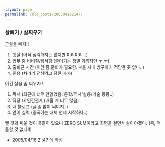 ```yaml
---
layout: page
permalink: /old_posts/200504162147/
---
```


### 살빼기 / 살찌우기

군살을 빼자!!

1. 뱃살 (아직 심각하지는 않지만 미리미리...)
2. 업무 중 비비질/웹서핑 (줄이기는 정말 괴롭지만 ㅜ.ㅜ)
3. 출퇴근 시간 (이건 좀 준비가 필요함. 서울 시내 방구하기 적당한 곳 없나..)
4. 졸음 (차라리 점심먹고 잠깐 자자)


이건 살을 좀 찌우자!!

1. 독서 (최근에 너무 안읽었음. 문학/역사/실용/기술 등등..)
2. 직장 내 인간관계 (배울 게 너무 많음) 
3. 내 블로그 (글 좀 많이 써야지..)
4. 언어 실력 (중국어는 대체 언제 시작하나..)


뺄 것과 찌울 것이 똑같이 있으니 ZERO SUM이라고 최면을 걸면서 살아야겠다. (즉, 억울할 것 없다!!)




- 2005/04/16 21:47 에 작성